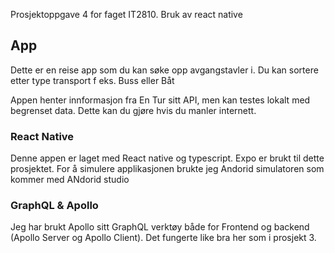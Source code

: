 Prosjektoppgave 4 for faget IT2810. Bruk av react native

## App
Dette er en reise app som du kan søke opp avgangstavler i. Du kan sortere etter type transport f eks. Buss eller Båt

Appen henter innformasjon fra En Tur sitt API, men kan testes lokalt med begrenset data. Dette kan du gjøre hvis du manler internett.

### React Native
Denne appen er laget med React native og typescript. Expo er brukt til dette prosjektet. For å simulere applikasjonen brukte jeg Andorid simulatoren som kommer med ANdorid studio


### GraphQL & Apollo 
Jeg har brukt Apollo sitt GraphQL verktøy både for Frontend og backend (Apollo Server og Apollo Client). Det fungerte like bra her som i prosjekt 3.



